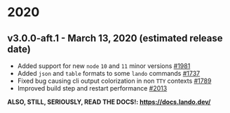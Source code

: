 # 2020

## v3.0.0-aft.1 - March 13, 2020 (estimated release date)

* Added support for new `node` `10` and `11` minor versions [#1981](https://github.com/lando/lando/issues/1981)
* Added `json` and `table` formats to some `lando` commands [#1737](https://github.com/lando/lando/issues/1737)
* Fixed bug causing cli output colorization in non `TTY` contexts [#1789](https://github.com/lando/lando/issues/1789)
* Improved build step and restart performance [#2013](https://github.com/lando/lando/issues/2013)

**ALSO, STILL, SERIOUSLY, READ THE DOCS!: https://docs.lando.dev/**

